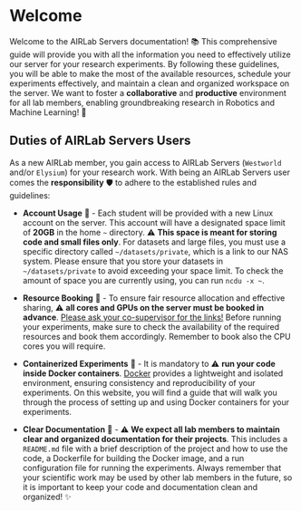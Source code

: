 # Welcome

Welcome to the AIRLab Servers documentation! :books: This comprehensive guide will provide you with all the
information you need to effectively utilize our server for your research experiments. By following
these guidelines, you will be able to make the most of the available resources, schedule your experiments
effectively, and maintain a clean and organized workspace on the server. We want to foster a **collaborative** and
**productive** environment for all lab members, enabling groundbreaking research in Robotics and Machine
Learning! :robot:

## Duties of AIRLab Servers Users

As a new AIRLab member, you gain access to AIRLab Servers (`Westworld` and/or `Elysium`) for your research work.
With being an AIRLab Servers user comes the **responsibility** :shield: to adhere to the established rules and guidelines:

* **Account Usage** :floppy_disk: - Each student will be provided with a new Linux account on the server. This account
  will have a
  designated space limit of **20GB** in the home `~` directory. :warning: **This space is meant for storing code
  and small files only**. For datasets and large files, you must use a specific directory
  called `~/datasets/private`, which is a link to our
  NAS system. Please ensure that you store your datasets in `~/datasets/private` to avoid exceeding
  your space limit. To check the amount of space you are currently using, you can
  run `ncdu -x ~`.

* **Resource Booking** :calendar: - To ensure fair resource allocation and effective sharing, :warning: **all cores and
  GPUs on the server must be booked in advance**. <ins>Please ask your co-supervisor for the links!</ins>
  Before running your experiments, make sure to check the availability of the required resources and book them accordingly. Remember to book also the CPU cores you will require.

* **Containerized Experiments** :whale: - It is mandatory to :warning: **run your code inside Docker
  containers**. [Docker](https://www.docker.com/)
  provides a lightweight and isolated environment, ensuring consistency and reproducibility of your experiments. On this website, you will find a guide that will walk you through the process of setting up and using Docker containers for your experiments.

* **Clear Documentation** :page_facing_up: - :warning: **We expect all lab members to maintain clear and organized
  documentation for their projects**. This includes a `README.md` file with a brief description of the project and how to use the code, a Dockerfile for building the Docker image, and a run configuration file for running the experiments. Always remember that
  your scientific work may be used by other lab members in the future, so it is important to keep your code and
  documentation clean and organized! :sparkles:
